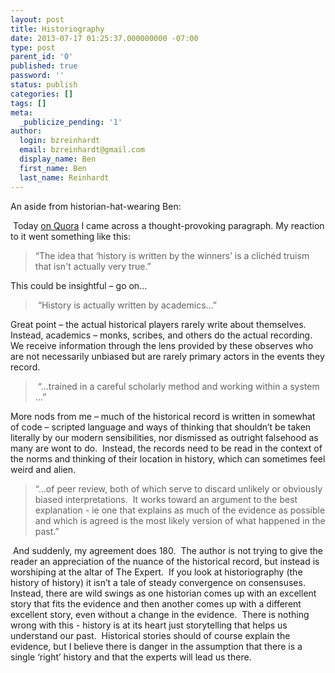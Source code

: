 ```yaml
---
layout: post
title: Historiography
date: 2013-07-17 01:25:37.000000000 -07:00
type: post
parent_id: '0'
published: true
password: ''
status: publish
categories: []
tags: []
meta:
  _publicize_pending: '1'
author:
  login: bzreinhardt
  email: bzreinhardt@gmail.com
  display_name: Ben
  first_name: Ben
  last_name: Reinhardt
---
```

<p>An aside from historian-hat-wearing Ben:</p>
<p> Today <a href="http://www.quora.com/History/How-do-we-know-what-history-is-real-history#ans2810659" target="_blank">on Quora</a> I came across a thought-provoking paragraph. My reaction to it went something like this:</p>
<blockquote><p>“The idea that ‘history is written by the winners’ is a clichéd truism that isn't actually very true.”</p>
</blockquote>
<p>This could be insightful – go on…</p>
<blockquote><p> “History is actually written by academics…” </p>
</blockquote>
<p>Great point – the actual historical players rarely write about themselves. Instead, academics – monks, scribes, and others do the actual recording. We receive information through the lens provided by these observes who are not necessarily unbiased but are rarely primary actors in the events they record.   </p>
<blockquote><p> “…trained in a careful scholarly method and working within a system …”</p>
</blockquote>
<p>More nods from me – much of the historical record is written in somewhat of code – scripted language and ways of thinking that shouldn’t be taken literally by our modern sensibilities, nor dismissed as outright falsehood as many are wont to do.  Instead, the records need to be read in the context of the norms and thinking of their location in history, which can sometimes feel weird and alien.</p>
<blockquote><p>“…of peer review, both of which serve to discard unlikely or obviously biased interpretations.  It works toward an argument to the best explanation - ie one that explains as much of the evidence as possible and which is agreed is the most likely version of what happened in the past.”</p>
</blockquote>
<p> And suddenly, my agreement does 180.  The author is not trying to give the reader an appreciation of the nuance of the historical record, but instead is worshiping at the altar of The Expert.  If you look at historiography (the history of history) it isn’t a tale of steady convergence on consensuses. Instead, there are wild swings as one historian comes up with an excellent story that fits the evidence and then another comes up with a different excellent story, even without a change in the evidence.  There is nothing wrong with this - history is at its heart just storytelling that helps us understand our past.  Historical stories should of course explain the evidence, but I believe there is danger in the assumption that there is a single ‘right’ history and that the experts will lead us there. </p>
